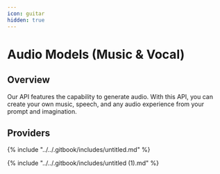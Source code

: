 ```yaml
---
icon: guitar
hidden: true
---
```


# Audio Models (Music & Vocal)

## Overview

Our API features the capability to generate audio. With this API, you can create your own music, speech, and any audio experience from your prompt and imagination.

## Providers

{% include "../../.gitbook/includes/untitled.md" %}

{% include "../../.gitbook/includes/untitled (1).md" %}
